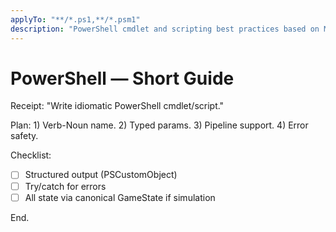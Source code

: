 ```yaml
---
applyTo: "**/*.ps1,**/*.psm1"
description: "PowerShell cmdlet and scripting best practices based on Microsoft guidelines"
---
```


# PowerShell — Short Guide

Receipt: "Write idiomatic PowerShell cmdlet/script."

Plan: 1) Verb-Noun name. 2) Typed params. 3) Pipeline support. 4) Error safety.

Checklist:

- [ ] Structured output (PSCustomObject)
- [ ] Try/catch for errors
- [ ] All state via canonical GameState if simulation

End.
